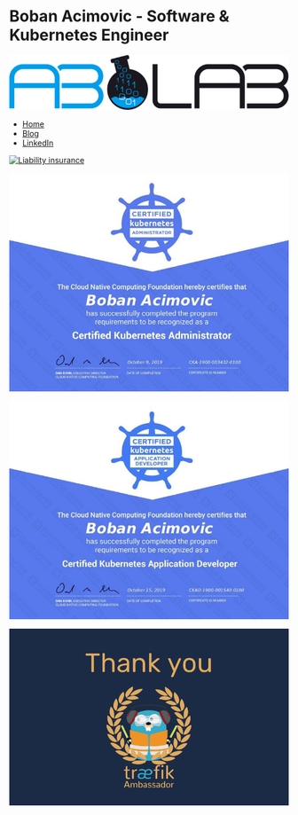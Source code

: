 # Boban Acimovic - Software & Kubernetes Engineer

<p align="center">

[![ABLab](https://github.com/acim/acim/blob/master/ablab.png)](https://ablab.io)

- [Home](https://ablab.io)
- [Blog](https://acim.net)
- [LinkedIn](https://www.linkedin.com/in/bobacim/)

[![Liability insurance](https://siegel.exali.de/siegel/Haftpflicht_Siegel_0_5ba949c8901bcf2d236e9a645403a393.png)](https://www.exali.de/siegel/Boban-Acimovic)

![CKA](https://github.com/acim/acim/blob/master/cka.jpg)

![CKAD](https://github.com/acim/acim/blob/master/ckad.jpg)

![traefik Ambassador](https://github.com/acim/acim/blob/master/traefik-ambassador.png)

</p>
